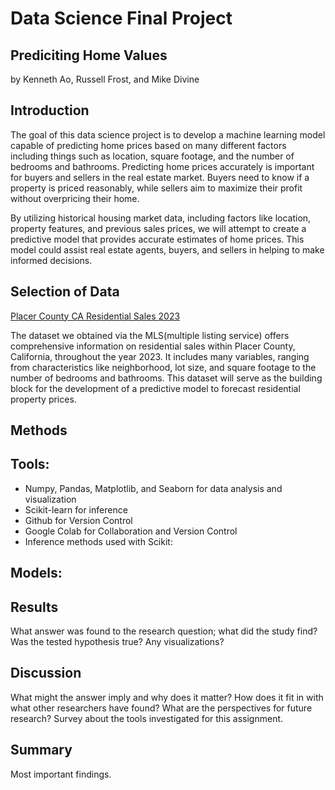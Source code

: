 # Data Science Final Project
## Prediciting Home Values
by Kenneth Ao, Russell Frost, and Mike Divine

## Introduction

The goal of this data science project is to develop a machine learning model capable of predicting home prices based on many different factors including things such as location, square footage, and the number of bedrooms and bathrooms. Predicting home prices accurately is important for buyers and sellers in the real estate market. Buyers need to know if a property is priced reasonably, while sellers aim to maximize their profit without overpricing their home.

By utilizing historical housing market data, including factors like location, property features, and previous sales prices, we will attempt to create a predictive model that provides accurate estimates of home prices. This model could assist real estate agents, buyers, and sellers in helping to make informed decisions.


## Selection of Data

[Placer County CA Residential Sales 2023](https://docs.google.com/document/d/1z7PQ3lbd_7D71Og2D5pcniy1VDgdrkDni0lkBgZGPaE/edit)

The dataset we obtained via the MLS(multiple listing service) offers comprehensive information on residential sales within Placer County, California, throughout the year 2023. It includes many variables, ranging from characteristics like neighborhood, lot size, and square footage to the number of bedrooms and bathrooms. This dataset will serve as the building block for the development of a predictive model to forecast residential property prices.


## Methods

## Tools: ##

- Numpy, Pandas, Matplotlib, and Seaborn for data analysis and visualization
- Scikit-learn for inference
- Github for Version Control
- Google Colab for Collaboration and Version Control
- Inference methods used with Scikit:

## Models: ##


## Results

What answer was found to the research question; what did the study find? Was the tested hypothesis true? Any visualizations?


## Discussion

What might the answer imply and why does it matter? How does it fit in with what other researchers have found? What are the perspectives for future research? Survey about the tools investigated for this assignment.


## Summary

Most important findings.

